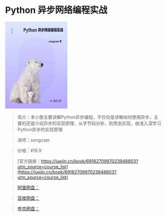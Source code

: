 # Python 异步网络编程实战

![img](../../assets/b3bbb60b60e1460297dfb92167dc88ad~tplv-k3u1fbpfcp-no-mark_280_280_200_280.png)

> 简介：本小册主要讲解Python异步编程，不仅仅是讲解如何使用异步，主要的还是介绍异步的实现原理，从字节码分析，到爬虫实现，由浅入深学习Python异步的实现原理

> 讲师：songcser

> 价格：¥19.9

> [官方链接：https://juejin.cn/book/6918270997023948803?utm_source=course_list](https://juejin.cn/book/6918270997023948803?utm_source=course_list)

> [阿里网盘：]()

> [百度网盘：]()

> [夸克网盘：]()
